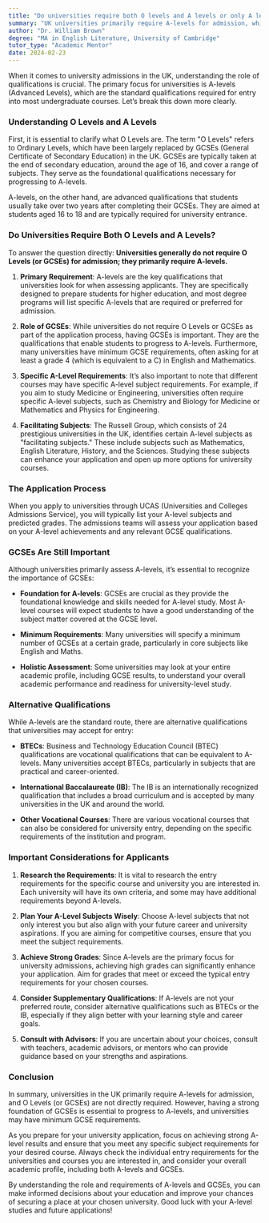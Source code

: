 ```yaml
---
title: "Do universities require both O levels and A levels or only A level?"
summary: "UK universities primarily require A-levels for admission, while O Levels have been replaced by GCSEs and are not mandatory for university entry."
author: "Dr. William Brown"
degree: "MA in English Literature, University of Cambridge"
tutor_type: "Academic Mentor"
date: 2024-02-23
---
```


When it comes to university admissions in the UK, understanding the role of qualifications is crucial. The primary focus for universities is A-levels (Advanced Levels), which are the standard qualifications required for entry into most undergraduate courses. Let’s break this down more clearly.

### Understanding O Levels and A Levels

First, it is essential to clarify what O Levels are. The term "O Levels" refers to Ordinary Levels, which have been largely replaced by GCSEs (General Certificate of Secondary Education) in the UK. GCSEs are typically taken at the end of secondary education, around the age of 16, and cover a range of subjects. They serve as the foundational qualifications necessary for progressing to A-levels.

A-levels, on the other hand, are advanced qualifications that students usually take over two years after completing their GCSEs. They are aimed at students aged 16 to 18 and are typically required for university entrance. 

### Do Universities Require Both O Levels and A Levels?

To answer the question directly: **Universities generally do not require O Levels (or GCSEs) for admission; they primarily require A-levels.** 

1. **Primary Requirement**: A-levels are the key qualifications that universities look for when assessing applicants. They are specifically designed to prepare students for higher education, and most degree programs will list specific A-levels that are required or preferred for admission.

2. **Role of GCSEs**: While universities do not require O Levels or GCSEs as part of the application process, having GCSEs is important. They are the qualifications that enable students to progress to A-levels. Furthermore, many universities have minimum GCSE requirements, often asking for at least a grade 4 (which is equivalent to a C) in English and Mathematics. 

3. **Specific A-Level Requirements**: It’s also important to note that different courses may have specific A-level subject requirements. For example, if you aim to study Medicine or Engineering, universities often require specific A-level subjects, such as Chemistry and Biology for Medicine or Mathematics and Physics for Engineering. 

4. **Facilitating Subjects**: The Russell Group, which consists of 24 prestigious universities in the UK, identifies certain A-level subjects as "facilitating subjects." These include subjects such as Mathematics, English Literature, History, and the Sciences. Studying these subjects can enhance your application and open up more options for university courses.

### The Application Process

When you apply to universities through UCAS (Universities and Colleges Admissions Service), you will typically list your A-level subjects and predicted grades. The admissions teams will assess your application based on your A-level achievements and any relevant GCSE qualifications.

### GCSEs Are Still Important

Although universities primarily assess A-levels, it’s essential to recognize the importance of GCSEs:

- **Foundation for A-levels**: GCSEs are crucial as they provide the foundational knowledge and skills needed for A-level study. Most A-level courses will expect students to have a good understanding of the subject matter covered at the GCSE level.

- **Minimum Requirements**: Many universities will specify a minimum number of GCSEs at a certain grade, particularly in core subjects like English and Maths. 

- **Holistic Assessment**: Some universities may look at your entire academic profile, including GCSE results, to understand your overall academic performance and readiness for university-level study.

### Alternative Qualifications

While A-levels are the standard route, there are alternative qualifications that universities may accept for entry:

- **BTECs**: Business and Technology Education Council (BTEC) qualifications are vocational qualifications that can be equivalent to A-levels. Many universities accept BTECs, particularly in subjects that are practical and career-oriented.

- **International Baccalaureate (IB)**: The IB is an internationally recognized qualification that includes a broad curriculum and is accepted by many universities in the UK and around the world.

- **Other Vocational Courses**: There are various vocational courses that can also be considered for university entry, depending on the specific requirements of the institution and program.

### Important Considerations for Applicants

1. **Research the Requirements**: It is vital to research the entry requirements for the specific course and university you are interested in. Each university will have its own criteria, and some may have additional requirements beyond A-levels.

2. **Plan Your A-Level Subjects Wisely**: Choose A-level subjects that not only interest you but also align with your future career and university aspirations. If you are aiming for competitive courses, ensure that you meet the subject requirements.

3. **Achieve Strong Grades**: Since A-levels are the primary focus for university admissions, achieving high grades can significantly enhance your application. Aim for grades that meet or exceed the typical entry requirements for your chosen courses.

4. **Consider Supplementary Qualifications**: If A-levels are not your preferred route, consider alternative qualifications such as BTECs or the IB, especially if they align better with your learning style and career goals.

5. **Consult with Advisors**: If you are uncertain about your choices, consult with teachers, academic advisors, or mentors who can provide guidance based on your strengths and aspirations.

### Conclusion

In summary, universities in the UK primarily require A-levels for admission, and O Levels (or GCSEs) are not directly required. However, having a strong foundation of GCSEs is essential to progress to A-levels, and universities may have minimum GCSE requirements. 

As you prepare for your university application, focus on achieving strong A-level results and ensure that you meet any specific subject requirements for your desired course. Always check the individual entry requirements for the universities and courses you are interested in, and consider your overall academic profile, including both A-levels and GCSEs.

By understanding the role and requirements of A-levels and GCSEs, you can make informed decisions about your education and improve your chances of securing a place at your chosen university. Good luck with your A-level studies and future applications!
    